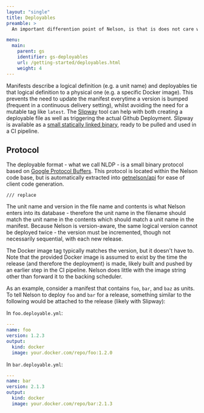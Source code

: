 ```yaml
---
layout: "single"
title: Deployables
preamble: >
  An important differention point of Nelson, is that is does not care what kind of CI system you use. Nelson avoids this coupling directly to a CI platform by signaling the addition of deployments, via [Github Deployments](https://developer.github.com/v3/repos/deployments/). This deployment payload serves two purposes: to ensure versioning so that the code and deployment history can be traced through GitHub, and to inform Nelson which units to deploy for a given deployment payload. By comparison, the manifest located in the users repository enumerates all the units and plans under said repository's purview - the logical defintion - the deployables encoded in a deployment event tell Nelson which units to actually deploy, and the concrete artifacts to use.

menu:
  main:
    parent: gs
    identifier: gs-deployables
    url: /getting-started/deployables.html
    weight: 4
---
```


Manifests describe a logical definition (e.g. a unit name) and deployables tie that logical definition to a physical one (e.g. a specific Docker image). This prevents the need to update the manifest everytime a version is bumped (frequent in a continuous delivery setting), whilst avoiding the need for a mutable tag like `latest`. The [Slipway](https://github.com/getnelson/slipway) tool can help with both creating a deployable file as well as triggering the actual Github Deployment. Slipway is available as a [small statically linked binary](https://github.com/getnelson/slipway/releases), ready to be pulled and used in a CI pipeline.

## Protocol

The deployable format - what we call NLDP - is a small binary protocol based on [Google Protocol Buffers](https://developers.google.com/protocol-buffers/). This protocol is located within the Nelson code base, but is automatically extracted into [getnelson/api](https://github.com/getnelson/api) for ease of client code generation.

```
/// replace
```

The unit name and version in the file name and contents is what Nelson enters into its database - therefore the unit name in the filename should match the unit name in the contents which should match a unit name in the manifest. Because Nelson is version-aware, the same logical version cannot be deployed twice - the version must be incremented, though not necessarily sequential, with each new release.

The Docker image tag typically matches the version, but it doesn't have to. Note that the provided Docker image is assumed to exist by the time the release (and therefore the deployment) is made, likely built and pushed by an earlier step in the CI pipeline. Nelson does little with the image string other than forward it to the backing scheduler.

As an example, consider a manifest that contains `foo`, `bar`, and `baz` as units. To tell Nelson to deploy `foo` and `bar` for a release, something similar to the following would be attached to the release (likely with Slipway):

In `foo.deployable.yml`:
```yaml
---
name: foo
version: 1.2.3
output:
  kind: docker
  image: your.docker.com/repo/foo:1.2.0
```

In `bar.deployable.yml`:
```yaml
---
name: bar
version: 2.1.3
output:
  kind: docker
  image: your.docker.com/repo/bar:2.1.3
```